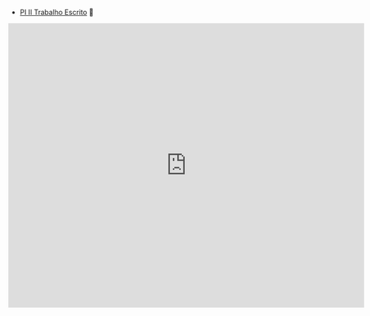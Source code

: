 - [PI II Trabalho Escrito](https://drive.google.com/file/d/1yx9NhofvOeustFibf3NYJR8YHfqwJ_qw/view?usp=sharing) 📰

<iframe width="720" height="576" src="https://www.youtube.com/embed/gVWTFhko9qU" title="YouTube video player" frameborder="0" allow="accelerometer; autoplay; clipboard-write; encrypted-media; gyroscope; picture-in-picture" allowfullscreen></iframe>